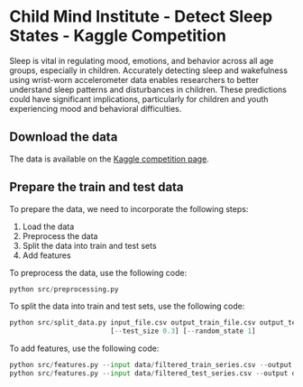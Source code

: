 # Child Mind Institute - Detect Sleep States - Kaggle Competition

Sleep is vital in regulating mood, emotions, and behavior across all age groups, especially in children. Accurately detecting sleep and wakefulness using wrist-worn accelerometer data enables researchers to better understand sleep patterns and disturbances in children. These predictions could have significant implications, particularly for children and youth experiencing mood and behavioral difficulties.

## Download the data

The data is available on the [Kaggle competition page](https://www.kaggle.com/competitions/child-mind-institute-detect-sleep-states/data).

## Prepare the train and test data

To prepare the data, we need to incorporate the following steps:
1. Load the data
2. Preprocess the data
3. Split the data into train and test sets
4. Add features

To preprocess the data, use the following code:

```python
python src/preprocessing.py
```

To split the data into train and test sets, use the following code:

```python
python src/split_data.py input_file.csv output_train_file.csv output_test_file.csv  \
                         [--test_size 0.3] [--random_state 1]
```

To add features, use the following code:

```python 
python src/features.py --input data/filtered_train_series.csv --output data/featured_train_series.csv
python src/features.py --input data/filtered_test_series.csv --output data/featured_test_series.csv
```
